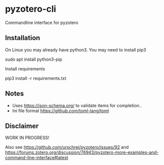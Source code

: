 # pyzotero-cli
Commandline interface for pyzotero

## Installation

On Linux you may already have python3. You may need to install pip3 

 sudo apt install python3-pip
 
Install requirements
 
 pip3 install -r requirements.txt

## Notes

- Uses https://json-schema.org/ to validate items for completion..
- Ini file format https://github.com/toml-lang/toml

## Disclaimer

WORK IN PROGRESS!

Also see https://github.com/urschrei/pyzotero/issues/92 and https://forums.zotero.org/discussion/76943/pyzotero-more-examples-and-command-line-interface#latest
